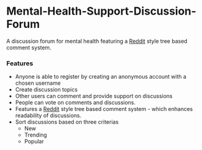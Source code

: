 # Mental-Health-Support-Discussion-Forum
A discussion forum for mental health featuring a [Reddit](http://reddit.com) style tree based comment system.

### Features
* Anyone is able to register by creating an anonymous account with a chosen username
* Create discussion topics
* Other users can comment and provide support on discussions
* People can vote on comments and discussions.
* Features a [Reddit](http://reddit.com) style tree based comment system - which enhances readability of discussions.
* Sort discussions based on three criterias
    - New
    - Trending
    - Popular
